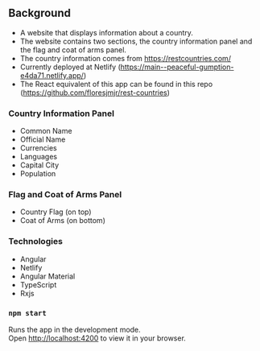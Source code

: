 ## Background

- A website that displays information about a country.  
- The website contains two sections, the country information panel and the flag and coat of arms panel.  
- The country information comes from https://restcountries.com/
- Currently deployed at Netlify (https://main--peaceful-gumption-e4da71.netlify.app/)
- The React equivalent of this app can be found in this repo (https://github.com/floresjmjr/rest-countries)

### Country Information Panel
- Common Name
- Official Name
- Currencies
- Languages
- Capital City
- Population

### Flag and Coat of Arms Panel
- Country Flag (on top)
- Coat of Arms (on bottom)

### Technologies
- Angular
- Netlify
- Angular Material
- TypeScript
- Rxjs

### `npm start`

Runs the app in the development mode.\
Open [http://localhost:4200](http://localhost:4200) to view it in your browser.